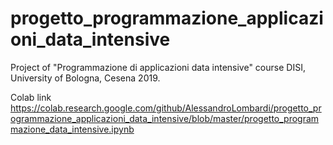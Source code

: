 # progetto_programmazione_applicazioni_data_intensive
Project of "Programmazione di applicazioni data intensive" course
DISI, University of Bologna, Cesena 2019.

Colab link https://colab.research.google.com/github/AlessandroLombardi/progetto_programmazione_applicazioni_data_intensive/blob/master/progetto_programmazione_data_intensive.ipynb
